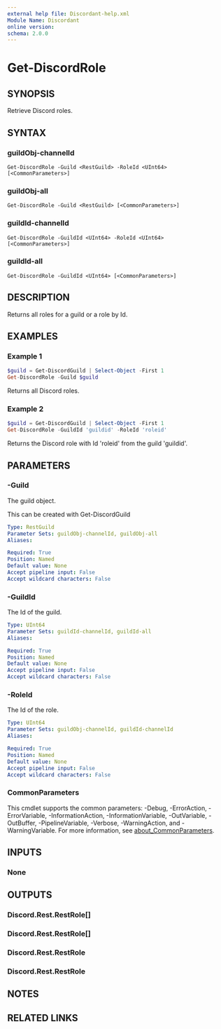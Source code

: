 ```yaml
---
external help file: Discordant-help.xml
Module Name: Discordant
online version:
schema: 2.0.0
---
```


# Get-DiscordRole

## SYNOPSIS
Retrieve Discord roles.

## SYNTAX

### guildObj-channelId
```
Get-DiscordRole -Guild <RestGuild> -RoleId <UInt64> [<CommonParameters>]
```

### guildObj-all
```
Get-DiscordRole -Guild <RestGuild> [<CommonParameters>]
```

### guildId-channelId
```
Get-DiscordRole -GuildId <UInt64> -RoleId <UInt64> [<CommonParameters>]
```

### guildId-all
```
Get-DiscordRole -GuildId <UInt64> [<CommonParameters>]
```

## DESCRIPTION
Returns all roles for a guild or a role by Id.

## EXAMPLES

### Example 1
```powershell
$guild = Get-DiscordGuild | Select-Object -First 1
Get-DiscordRole -Guild $guild
```

Returns all Discord roles.

### Example 2
```powershell
$guild = Get-DiscordGuild | Select-Object -First 1
Get-DiscordRole -GuildId 'guildid' -RoleId 'roleid'
```

Returns the Discord role with Id 'roleid' from the guild 'guildid'.

## PARAMETERS

### -Guild
The guild object.

This can be created with Get-DiscordGuild

```yaml
Type: RestGuild
Parameter Sets: guildObj-channelId, guildObj-all
Aliases:

Required: True
Position: Named
Default value: None
Accept pipeline input: False
Accept wildcard characters: False
```

### -GuildId
The Id of the guild.

```yaml
Type: UInt64
Parameter Sets: guildId-channelId, guildId-all
Aliases:

Required: True
Position: Named
Default value: None
Accept pipeline input: False
Accept wildcard characters: False
```

### -RoleId
The Id of the role.

```yaml
Type: UInt64
Parameter Sets: guildObj-channelId, guildId-channelId
Aliases:

Required: True
Position: Named
Default value: None
Accept pipeline input: False
Accept wildcard characters: False
```

### CommonParameters
This cmdlet supports the common parameters: -Debug, -ErrorAction, -ErrorVariable, -InformationAction, -InformationVariable, -OutVariable, -OutBuffer, -PipelineVariable, -Verbose, -WarningAction, and -WarningVariable. For more information, see [about_CommonParameters](http://go.microsoft.com/fwlink/?LinkID=113216).

## INPUTS

### None

## OUTPUTS

### Discord.Rest.RestRole[]

### Discord.Rest.RestRole[]

### Discord.Rest.RestRole

### Discord.Rest.RestRole

## NOTES

## RELATED LINKS
